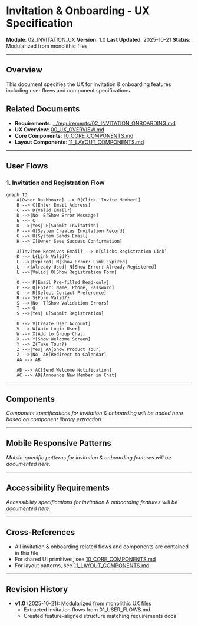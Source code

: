 # Invitation & Onboarding - UX Specification

**Module**: 02_INVITATION_UX
**Version**: 1.0
**Last Updated**: 2025-10-21
**Status**: Modularized from monolithic files

---

## Overview

This document specifies the UX for invitation & onboarding features including user flows and component specifications.

## Related Documents

- **Requirements**: [../requirements/02_INVITATION_ONBOARDING.md](../requirements/02_INVITATION_ONBOARDING.md)
- **UX Overview**: [00_UX_OVERVIEW.md](./00_UX_OVERVIEW.md)
- **Core Components**: [10_CORE_COMPONENTS.md](./10_CORE_COMPONENTS.md)
- **Layout Components**: [11_LAYOUT_COMPONENTS.md](./11_LAYOUT_COMPONENTS.md)

---

## User Flows

### 1. Invitation and Registration Flow

```mermaid
graph TD
    A[Owner Dashboard] --> B[Click 'Invite Member']
    B --> C[Enter Email Address]
    C --> D{Valid Email?}
    D -->|No| E[Show Error Message]
    E --> C
    D -->|Yes| F[Submit Invitation]
    F --> G[System Creates Invitation Record]
    G --> H[System Sends Email]
    H --> I[Owner Sees Success Confirmation]

    J[Invitee Receives Email] --> K[Clicks Registration Link]
    K --> L{Link Valid?}
    L -->|Expired| M[Show Error: Link Expired]
    L -->|Already Used| N[Show Error: Already Registered]
    L -->|Valid| O[Show Registration Form]

    O --> P[Email Pre-filled Read-only]
    P --> Q[Enter: Name, Phone, Password]
    Q --> R[Select Contact Preference]
    R --> S{Form Valid?}
    S -->|No| T[Show Validation Errors]
    T --> Q
    S -->|Yes| U[Submit Registration]

    U --> V[Create User Account]
    V --> W[Auto-Login User]
    W --> X[Add to Group Chat]
    X --> Y[Show Welcome Screen]
    Y --> Z{Take Tour?}
    Z -->|Yes| AA[Show Product Tour]
    Z -->|No| AB[Redirect to Calendar]
    AA --> AB

    AB --> AC[Send Welcome Notification]
    AC --> AD[Announce New Member in Chat]
```



---

## Components

_Component specifications for invitation & onboarding will be added here based on component library extraction._

---

## Mobile Responsive Patterns

_Mobile-specific patterns for invitation & onboarding features will be documented here._

---

## Accessibility Requirements

_Accessibility specifications for invitation & onboarding features will be documented here._

---

## Cross-References

- All invitation & onboarding related flows and components are contained in this file
- For shared UI primitives, see [10_CORE_COMPONENTS.md](./10_CORE_COMPONENTS.md)
- For layout patterns, see [11_LAYOUT_COMPONENTS.md](./11_LAYOUT_COMPONENTS.md)

---

## Revision History

- **v1.0** (2025-10-21): Modularized from monolithic UX files
  - Extracted invitation flows from 01_USER_FLOWS.md
  - Created feature-aligned structure matching requirements docs
